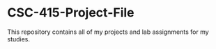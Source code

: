 # CSC-415-Project-File
This repository contains all of my projects and lab assignments for my studies.
